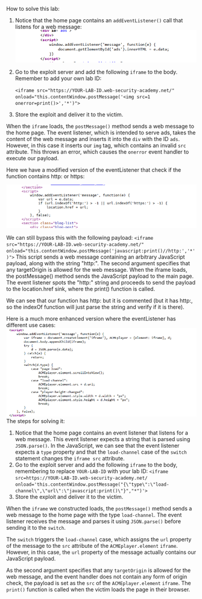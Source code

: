 How to solve this lab:
1. Notice that the home page contains an `addEventListener()` call that listens for a web message:
![](imgs/dom_xss_using_web_messages-1.png)

3. Go to the exploit server and add the following `iframe` to the body. Remember to add your own lab ID:
    
    `<iframe src="https://YOUR-LAB-ID.web-security-academy.net/" onload="this.contentWindow.postMessage('<img src=1 onerror=print()>','*')">`
3. Store the exploit and deliver it to the victim.

When the `iframe` loads, the `postMessage()` method sends a web message to the home page. The event listener, which is intended to serve ads, takes the content of the web message and inserts it into the `div` with the ID `ads`. However, in this case it inserts our `img` tag, which contains an invalid `src` attribute. This throws an error, which causes the `onerror` event handler to execute our payload.

Here we have a modified version of the eventListener that check if the function contains http: or https:

![](imgs/dom_xss_using_web_messages-2.png)

We can still bypass this with the following payload:
`<iframe src="https://YOUR-LAB-ID.web-security-academy.net/" onload="this.contentWindow.postMessage('javascript:print()//http:','*')">`
This script sends a web message containing an arbitrary JavaScript payload, along with the string "http:". The second argument specifies that any targetOrigin is allowed for the web message.
When the iframe loads, the postMessage() method sends the JavaScript payload to the main page. The event listener spots the "http:" string and proceeds to send the payload to the location.href sink, where the print() function is called.

We can see that our function has http: but it is commented (but it has http:, so the indexOf function will just parse the string and verify if it is there).

Here is a much more enhanced version where the eventListener has different use cases:
![](imgs/dom_xss_using_web_messages-3.png)
The steps for solving it:

1. Notice that the home page contains an event listener that listens for a web message. This event listener expects a string that is parsed using `JSON.parse()`. In the JavaScript, we can see that the event listener expects a `type` property and that the `load-channel` case of the `switch` statement changes the `iframe src` attribute.
2. Go to the exploit server and add the following `iframe` to the body, remembering to replace `YOUR-LAB-ID` with your lab ID:
`<iframe src=https://YOUR-LAB-ID.web-security-academy.net/ onload='this.contentWindow.postMessage("{\"type\":\"load-channel\",\"url\":\"javascript:print()\"}","*")'>`
1. Store the exploit and deliver it to the victim.

When the `iframe` we constructed loads, the `postMessage()` method sends a web message to the home page with the type `load-channel`. The event listener receives the message and parses it using `JSON.parse()` before sending it to the `switch`.

The `switch` triggers the `load-channel` case, which assigns the `url` property of the message to the `src` attribute of the `ACMEplayer.element` `iframe`. However, in this case, the `url` property of the message actually contains our JavaScript payload.

As the second argument specifies that any `targetOrigin` is allowed for the web message, and the event handler does not contain any form of origin check, the payload is set as the `src` of the `ACMEplayer.element` `iframe`. The `print()` function is called when the victim loads the page in their browser.